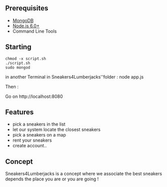 Prerequisites
-------------

- [MongoDB](https://www.mongodb.org/downloads)
- [Node.js 6.0+](http://nodejs.org)
- Command Line Tools
 
Starting
-------------

    chmod -x script.sh
    ./script.sh
    sudo mongod

  in another Terminal in Sneakers4Lumberjacks''folder :
    node app.js

Then :

Go on http://localhost:8080

Features
-------------

- pick a sneakers in the list
- let our system locate the closest sneakers
- pick a sneakers on a map
- rent your sneakers
- create account..

Concept
-------------

Sneakers4Lumberjacks is a concept where we associate the best sneakers depends the place you are or you are going !
